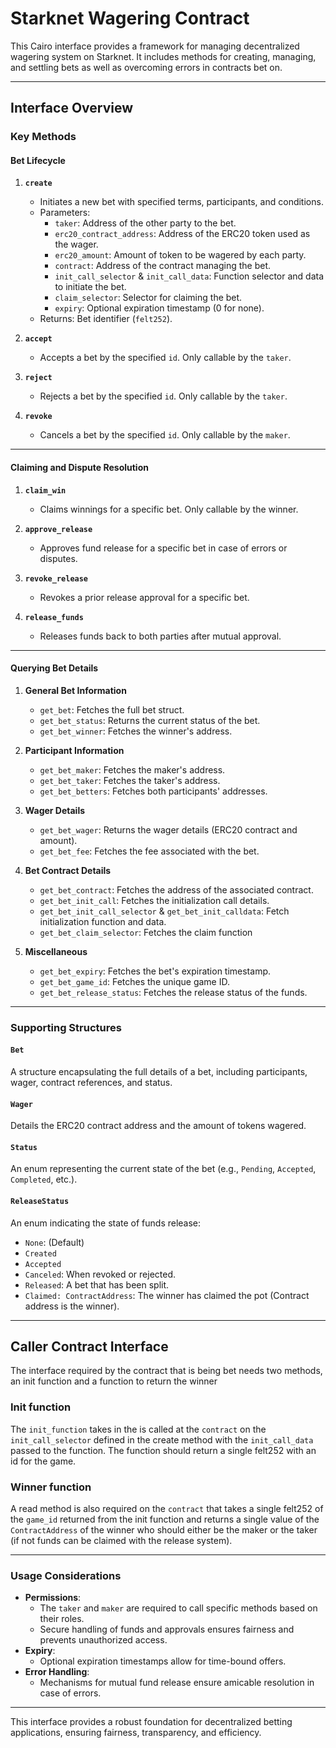 # Starknet Wagering Contract

This Cairo interface provides a framework for managing decentralized wagering system on Starknet. It includes methods for creating, managing, and settling bets as well as overcoming errors in contracts bet on.

---

## **Interface Overview**

### **Key Methods**

#### **Bet Lifecycle**

1. **`create`**

   - Initiates a new bet with specified terms, participants, and conditions.
   - Parameters:
     - `taker`: Address of the other party to the bet.
     - `erc20_contract_address`: Address of the ERC20 token used as the wager.
     - `erc20_amount`: Amount of token to be wagered by each party.
     - `contract`: Address of the contract managing the bet.
     - `init_call_selector` & `init_call_data`: Function selector and data to initiate the bet.
     - `claim_selector`: Selector for claiming the bet.
     - `expiry`: Optional expiration timestamp (0 for none).
   - Returns: Bet identifier (`felt252`).

2. **`accept`**

   - Accepts a bet by the specified `id`. Only callable by the `taker`.

3. **`reject`**

   - Rejects a bet by the specified `id`. Only callable by the `taker`.

4. **`revoke`**
   - Cancels a bet by the specified `id`. Only callable by the `maker`.

---

#### **Claiming and Dispute Resolution**

1. **`claim_win`**

   - Claims winnings for a specific bet. Only callable by the winner.

2. **`approve_release`**

   - Approves fund release for a specific bet in case of errors or disputes.

3. **`revoke_release`**

   - Revokes a prior release approval for a specific bet.

4. **`release_funds`**
   - Releases funds back to both parties after mutual approval.

---

#### **Querying Bet Details**

1. **General Bet Information**

   - `get_bet`: Fetches the full bet struct.
   - `get_bet_status`: Returns the current status of the bet.
   - `get_bet_winner`: Fetches the winner's address.

2. **Participant Information**

   - `get_bet_maker`: Fetches the maker's address.
   - `get_bet_taker`: Fetches the taker's address.
   - `get_bet_betters`: Fetches both participants' addresses.

3. **Wager Details**

   - `get_bet_wager`: Returns the wager details (ERC20 contract and amount).
   - `get_bet_fee`: Fetches the fee associated with the bet.

4. **Bet Contract Details**

   - `get_bet_contract`: Fetches the address of the associated contract.
   - `get_bet_init_call`: Fetches the initialization call details.
   - `get_bet_init_call_selector` & `get_bet_init_calldata`: Fetch initialization function and data.
   - `get_bet_claim_selector`: Fetches the claim function

5. **Miscellaneous**
   - `get_bet_expiry`: Fetches the bet's expiration timestamp.
   - `get_bet_game_id`: Fetches the unique game ID.
   - `get_bet_release_status`: Fetches the release status of the funds.

---

### **Supporting Structures**

#### **`Bet`**

A structure encapsulating the full details of a bet, including participants, wager, contract references, and status.

#### **`Wager`**

Details the ERC20 contract address and the amount of tokens wagered.

#### **`Status`**

An enum representing the current state of the bet (e.g., `Pending`, `Accepted`, `Completed`, etc.).

#### **`ReleaseStatus`**

An enum indicating the state of funds release:

- `None`: (Default)
- `Created`
- `Accepted`
- `Canceled`: When revoked or rejected.
- `Released`: A bet that has been split.
- `Claimed: ContractAddress`: The winner has claimed the pot (Contract address is the winner).

---

## Caller Contract Interface

The interface required by the contract that is being bet needs two methods, an init function and a function to return the winner

### Init function

The `init_function` takes in the is called at the `contract` on the `init_call_selector` defined in the create method with the `init_call_data` passed to the function. The function should return a single felt252 with an id for the game.

### Winner function

A read method is also required on the `contract` that takes a single felt252 of the `game_id` returned from the init function and returns a single value of the `ContractAddress` of the winner who should either be the maker or the taker (if not funds can be claimed with the release system).

---

### **Usage Considerations**

- **Permissions**:
  - The `taker` and `maker` are required to call specific methods based on their roles.
  - Secure handling of funds and approvals ensures fairness and prevents unauthorized access.
- **Expiry**:
  - Optional expiration timestamps allow for time-bound offers.
- **Error Handling**:
  - Mechanisms for mutual fund release ensure amicable resolution in case of errors.

---

This interface provides a robust foundation for decentralized betting applications, ensuring fairness, transparency, and efficiency.
